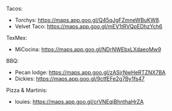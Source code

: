 Tacos: 

- Torchys: https://maps.app.goo.gl/Q45qJgFZmneWBuKW8.
- Velvet Taco: https://maps.app.goo.gl/mEV1tRVQpEDhzYch6

TexMex:

- MiCocina: https://maps.app.goo.gl/NDrNWEbxLXdaeoMw9

BBQ:

- Pecan lodge: https://maps.app.goo.gl/zASjrNwHeRTZNX7BA
- Dickies: https://maps.app.goo.gl/9ctfEFe2g7By1fs47

Pizza & Martinis:

- louies: https://maps.app.goo.gl/crVNEqiBhnthaHrZA
